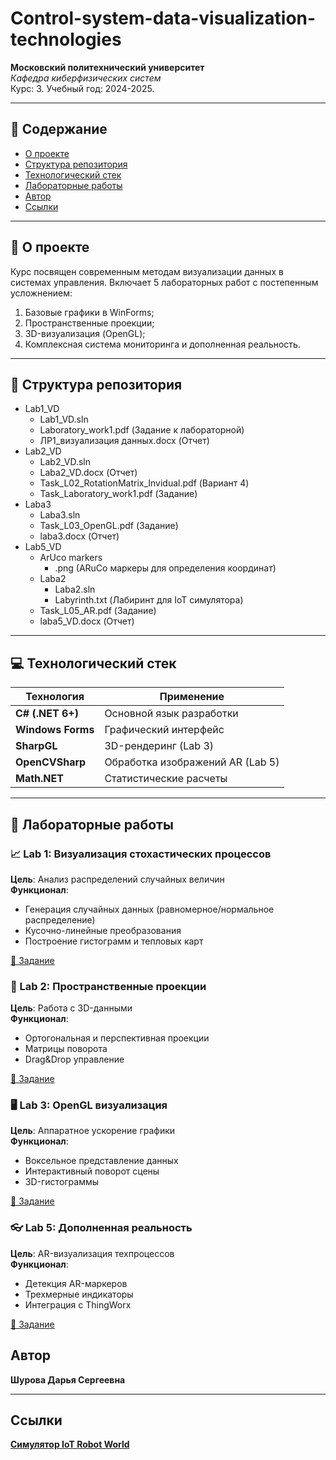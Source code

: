 # Control-system-data-visualization-technologies
**Московский политехнический университет**  
*Кафедра киберфизических систем*  
Курс: 3. Учебный год: 2024-2025.

---

## 📌 Содержание
- [О проекте](#-о-проекте)
- [Структура репозитория](#-структура-репозитория)
- [Технологический стек](#-технологический-стек)
- [Лабораторные работы](#-лабораторные-работы)
- [Автор](#-автор)
- [Ссылки](#-Симулятор)

---

## 🚀 О проекте
Курс посвящен современным методам визуализации данных в системах управления. Включает 5 лабораторных работ с постепенным усложнением:
1. Базовые графики в WinForms;
2. Пространственные проекции;
3. 3D-визуализация (OpenGL);
5. Комплексная система мониторинга и дополненная реальность.

---

## 📂 Структура репозитория
+ Lab1_VD
  + Lab1_VD.sln
  + Laboratory_work1.pdf (Задание к лабораторной)
  + ЛР1_визуализация данных.docx (Отчет)
+ Lab2_VD
  + Lab2_VD.sln
  + Laba2_VD.docx (Отчет)
  + Task_L02_RotationMatrix_Invidual.pdf (Вариант 4)
  + Task_Laboratory_work1.pdf (Задание)
+ Laba3
  + Laba3.sln 
  + Task_L03_OpenGL.pdf (Задание)
  + laba3.docx (Отчет)
+ Lab5_VD
  + ArUco markers
    + .png (ARuCo маркеры для определения координат)
  + Laba2 
    + Laba2.sln 
    + Labyrinth.txt (Лабиринт для IoT симулятора)
  + Task_L05_AR.pdf (Задание)
  + laba5_VD.docx (Отчет)

---

## 💻 Технологический стек
| Технология | Применение |
|------------|------------|
| **C# (.NET 6+)** | Основной язык разработки |
| **Windows Forms** | Графический интерфейс |
| **SharpGL** | 3D-рендеринг (Lab 3) |
| **OpenCVSharp** | Обработка изображений AR (Lab 5) |
| **Math.NET** | Статистические расчеты |

---

## 🔬 Лабораторные работы

### 📈 Lab 1: Визуализация стохастических процессов
**Цель**: Анализ распределений случайных величин  
**Функционал**:
- Генерация случайных данных (равномерное/нормальное распределение)
- Кусочно-линейные преобразования
- Построение гистограмм и тепловых карт

[📄 Задание](Lab1_VD/Laboratory_work1.pdf)

### 🧊 Lab 2: Пространственные проекции
**Цель**: Работа с 3D-данными  
**Функционал**:
- Ортогональная и перспективная проекции
- Матрицы поворота
- Drag&Drop управление

[📄 Задание](Lab2_VD/Task_Laboratory_work1.pdf)

### 🖥️ Lab 3: OpenGL визуализация
**Цель**: Аппаратное ускорение графики  
**Функционал**:
- Воксельное представление данных
- Интерактивный поворот сцены
- 3D-гистограммы
  
[📄 Задание](Laba3/Task_L03_OpenGL.pdf)

### 👓 Lab 5: Дополненная реальность
**Цель**: AR-визуализация техпроцессов  
**Функционал**:
- Детекция AR-маркеров
- Трехмерные индикаторы
- Интеграция с ThingWorx

[📄 Задание](Lab5_VD/Task_L05_AR.pdf)

## Автор 
**Шурова Дарья Сергеевна**

---

## Ссылки 
**[Симулятор IoT Robot World](http://generalrobotics.ru/node/103)**